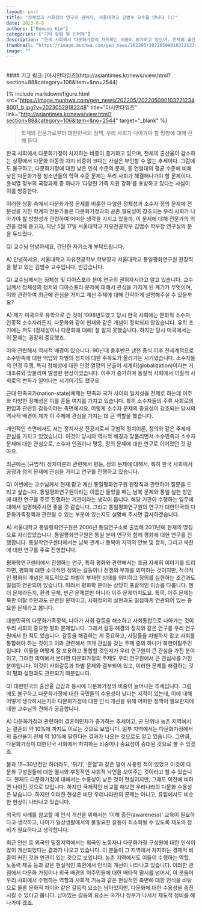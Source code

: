 ```yaml
---
layout: post
title: "정체성과 사회정의 연구의 권위자, 서울대학교 김범수 교수를 만나다 (1)"
date: 2023-6-8
authors: ["Bumsoo Kim"]
categories: ["기타 칼럼 및 인터뷰"]
description: "한국 사회에서 다문화가정이 차지하는 비중이 증가하고 있으며, 전체의 출산율이 감소하는 상황에서 다문화 아동의 차지 비중이 크다는 사실은 부인할 수 없는 추세이다."
thumbnail: "https://image.munhwa.com/gen_news/202205/2022050901032212348001_b.jpg?v=20230529182248"
image: ""
---
```


<br>
#### 기고 링크: [아시안타임즈](http://asiantimes.kr/news/view.html?section=88&category=106&item=&no=2544)

{% include markdown/figure.html src="https://image.munhwa.com/gen_news/202205/2022050901032212348001_b.jpg?v=20230529182248" title="아시안타임즈" link="http://asiantimes.kr/news/view.html?section=88&category=106&item=&no=2544" target="_blank" %}

> 학계의 전문가로부터 대한민국의 정책, 우리 사회가 나아가야 할 방향에 대해 전해 듣다

한국 사회에서 다문화가정이 차지하는 비중이 증가하고 있으며, 전체의 출산율이 감소하는 상황에서 다문화 아동의 차지 비중이 크다는 사실은 부인할 수 없는 추세이다. 그럼에도 불구하고, 다문화가정에 대한 낮은 인식 수준의 문제, 동 연령대의 평균 수준에 비해 낮은 다문화가정 청소년들의 학력 수준 문제는 우리 사회가 해결해나가야 할 문제이다. 윤석열 정부의 국정과제 중 하나가 ‘다양한 가족 지원 강화’를 표방하고 있다는 사실이 이를 방증한다.

이러한 상황 속에서 다문화가정 문제를 비롯한 다양한 정체성과 소수자 정의 문제에 전문성을 가진 학계의 전문가들은 다문화가정과의 공존 필요성이 강조되는 우리 사회가 나아가야 할 방향성과 관련하여 어떠한 생각을 가지고 있을까. 이 문제에 대해 전문가의 의견을 청해 듣고자, 지난 5월 17일 서울대학교 자유전공학부 김범수 학부장 연구실의 문을 두드렸다.

Q) 교수님 안녕하세요, 간단한 자기소개 부탁드립니다.

A) 안녕하세요, 서울대학교 자유전공학부 학부장과 서울대학교 통일평화연구원 원장직을 맡고 있는 김범수 교수입니다. 반갑습니다.

Q) 교수님께서는 정체성 및 디아스포라 분야 연구의 권위자시라고 알고 있습니다. 교수님께서 정체성의 정치와 디아스포라 문제에 대해서 관심을 가지게 된 계기가 무엇이며, 이와 관련하여 최근에 관심을 가지고 계신 주제에 대해 간략하게 설명해주실 수 있을까요?

A) 제가 미국으로 유학으로 간 것이 1998년도였고 당시 한국 사회에는 문화적 소수자, 인종적 소수자라든지, 다문화와 같이 현재와 같은 개념이 정착되지 않았습니다. 유학 초기에는 저도 (정체성이나 다문화에 대해) 잘 알지 못했습니다. 하지만 당시 미국에서는 이 문제는 굉장히 중요했죠.

이와 관련해서 역사적 배경이 있습니다. 90년대 중후반은 냉전 종식 이후 전세계적으로 소수민족에 대한 억압와 차별의 정치에 대한 주목도가 올라가는 시기였습니다. 소수자들의 인정 투쟁, 특히 정체성에 대한 인정 열망의 분출이 세계화(globalization)이라는 거대조류와 맞물리며 발생한 현상이었습니다. 이주가 증가하며 동질적 사회에서 이질적 사회로의 변화가 일어나는 시기이기도 했구요.

근대 민족국가(nation-state)체제는 민족과 국가 사이의 일치성을 전제로 하는데 이주와 다양한 정체성은 이를 흔들 여지를 가지고 있습니다. 특히 소수자들의 주류 사회로의 편입과 관련된 갈등이라는 측면에서요. 이렇게 소수자 문제의 중요성이 강조되는 당시의 역사적 배경이 제가 이 주제에 관심을 가지는 데 큰 역할을 했습니다.

개인적인 측면에서도 저는 정치사상 전공자로서 규범적 정치이론, 정의와 같은 주제에 관심을 가지고 있었습니다. 이것이 당시의 역사적 배경과 맞물리면서 소수민족과 소수자 문제에 대한 관심으로, 소수자 인권이나 평등, 정의 문제에 대한 연구로 이어졌던 것 같아요.

최근에는 (규범적) 정치이론과 관련해서 평등, 정의 문제에 대해서, 특히 한국 사회에서 공정과 정의 문제에 관심을 가지고 연구를 진행하고 있습니다.

Q) 이번에는 교수님께서 현재 맡고 계신 통일평화연구원 원장직과 관련하여 질문을 드리고 싶습니다. 통일평화연구원이라는 이름만 들었을 때는 남북 문제와 통일 실현 방안에 대한 연구를 주로 진행하는 기관이라는 생각이 듭니다. 해당 기관이 수행하는 임무에 대해서 설명해주시면 좋을 것 같습니다. 그리고 통일평화연구원의 연구가 대한민국의 다문화가족정책과 관련될 수 있는 부분이 있는지도 설명해 주시면 감사하겠습니다.

A) 서울대학교 통일평화연구원은 2006년 통일연구소로 출범해 2011년에 현재의 명칭으로 자리잡았습니다. 통일평화연구원은 통일 분야 연구와 함께 평화에 대한 연구를 진행합니다. 통일학연구센터에서는 남북 관계나 동북아 지역의 안보 및 정치, 그리고 북한에 대한 연구를 주로 진행합니다.

평화학연구센터에서 진행하는 연구, 특히 평화와 관련해서는 조금 자세히 이야기를 드리자면, 평화에 대한 소극적인 정의는 갈등이나 전쟁의 부재를 의미하는 것이지만, 적극적인 평화의 개념은 제도적으로 차별이 부재한 상태를 의미하고 정의를 실현하는 조건과도 밀접히 연관되어 있습니다. 따라서 평화학 분야는 상당히 포괄적인 이슈를 다룹니다. 젠더 문제라든지, 환경 문제, 빈곤 문제뿐만 아니라 이주 문제까지도요. 특히, 이주 문제는 북한 이탈 주민과도 관련된 문제이고, 사회정의의 실현과도 밀접하게 연관되어 있는 중요한 문제라고 봅니다.

대한민국의 다문화가족정책, 나아가 사회 갈등을 해소하고 사회통합으로 나아가는 것이 우리 사회의 중요한 평화 문제입니다. 그래서 갈등 해결의 정치와 같은 연구를 우리 연구원에서 한 적도 있습니다. 갈등을 해결하는 게 중요하고, 사람들을 차별하지 않고 사회를 통합해야 하는 것이고 이와 관련해서 크게 관심을 갖는 주제 중의 하나가 북한이탈주민입니다. 이들을 어떻게 잘 포용하고 통합할 것인지가 우리 연구원이 큰 관심을 가진 분야이고, 그러한 의미에서 본다면 다문화가정의 주제도 우리 연구원에서 큰 관심사를 가진 분야입니다. 이것이 사회갈등과 차별 문제와 결부되어 있고, 이러한 문제를 해결하는 것이 평화 실현과도 관련되기 때문입니다.

Q) 대한민국의 출산율 급감과 동시에 다문화가정의 비중이 늘어나는 추세입니다. 그럼에도 불구하고 다문화가정에 대한 국민들의 수용성이 낮다는 지적이 있는데, 이에 대해 어떻게 생각하시는지와 다문화가정에 대한 인식 개선을 위해 어떠한 정책이 필요한지에 대한 교수님의 견해가 궁금합니다.

A) 다문화가정과 관련하여 결혼이민자가 증가하는 추세이고, 군 단위나 농촌 지역에서는 결혼의 약 10%에 까지도 이르는 것으로 보입니다. 일부 지역에서는 다문화가정에서의 출산율이 전체 약 10%에 달한다는 결과가 나오는 것으로도 알고 있습니다. 그만큼, 다문화가정이 대한민국 사회에서 차지하는 비중이나 중요성이 증대된 것으로 볼 수 있겠죠.

불과 15~30년전만 하더라도, ‘튀기’, ‘혼혈’과 같은 말이 사용된 적이 있었고 이것이 다문화 구성원들에 대한 멸시와 부정적인 사회적 낙인을 보여주는 것이라고 할 수 있습니다. 현재도 다문화가정에 대해서는 수용성이 낮은 것이 현실이지만, 그래도 이전에 비하면 나아진 것으로 보입니다. 하지만 국제적인 비교를 해보면 우리나라의 다문화 수용성은 낮습니다. 하지만 이러한 현상은 비단 우리나라만의 문제는 아니고, 유럽에서도 비슷한 현상이 나타나고 있습니다.

외국의 사례를 참고할 때 인식 개선을 위해서는 ‘이해 증진(awareness)’ 교육이 필요하다고 생각하고, 나아가 일상생활에서의 불필요한 갈등이 최소화될 수 있도록 제도의 정비가 필요하다고 생각합니다.

최근 안산 등 외국인 밀집지역에서는 외국인 노동자나 다문화가정 구성원에 대한 인식이 많이 개선되었다는 결과가 나오고 있습니다. 이 분들이 그 지역에서 차지하는 경제적 비중이 커진 것과 연관이 있는 것으로 보입니다. 농촌 지역에서도 이들이 수행하는 역할, 노동력 제공 등과 같은 현실적인 측면에서 인식의 개선이 나타나고 있습니다. 이러한 관점에서 다문화 가정이나 외국 배경의 이주민들에 대한 배타적 멸시를 넘어서, 이 분들이 우리 사회에서 수행하는 역할과 사회적 기능과 같은 현실적인 측면에 대한 인식을 바탕으로 물론 문화적 차이와 같은 갈등적 요소는 남아있지만, 다문화에 대한 수용성을 증진시킬 수 있다고 봅니다. 남아있는 갈등의 요소는 국가나 정부가 나서서 제도적 정비를 해나가야 겠죠.

<br>
